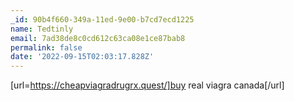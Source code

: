 ```yaml
---
_id: 90b4f660-349a-11ed-9e00-b7cd7ecd1225
name: Tedtinly
email: 7ad38de8c0cd612c63ca08e1ce87bab8
permalink: false
date: '2022-09-15T02:03:17.828Z'
---
```

[url=https://cheapviagradrugrx.quest/]buy real viagra canada[/url]
